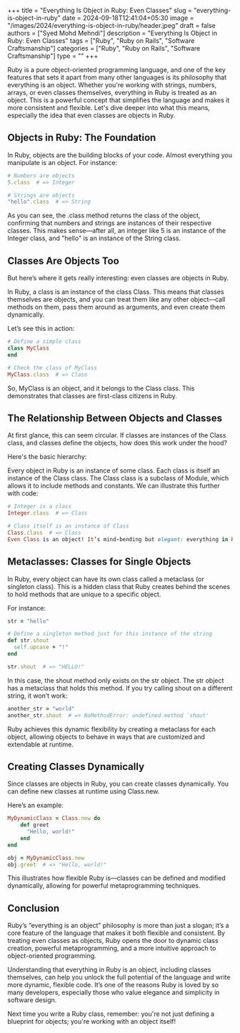 +++
title = "Everything Is Object in Ruby: Even Classes"
slug = "everything-is-object-in-ruby"
date = 2024-09-18T12:41:04+05:30
image = "/images/2024/everything-is-object-in-ruby/header.jpeg"
draft = false
authors = ["Syed Mohd Mehndi"]
description = "Everything Is Object in Ruby: Even Classes"
tags = ["Ruby", "Ruby on Rails", "Software Craftsmanship"]
categories = ["Ruby", "Ruby on Rails", "Software Craftsmanship"]
type = ""
+++

Ruby is a pure object-oriented programming language, and one of the key features that sets it apart from many other languages is its philosophy that everything is an object. Whether you're working with strings, numbers, arrays, or even classes themselves, everything in Ruby is treated as an object. This is a powerful concept that simplifies the language and makes it more consistent and flexible. Let's dive deeper into what this means, especially the idea that even classes are objects in Ruby.

## Objects in Ruby: The Foundation

In Ruby, objects are the building blocks of your code. Almost everything you manipulate is an object. For instance:

```ruby
# Numbers are objects
5.class  # => Integer

# Strings are objects
"hello".class  # => String
```

As you can see, the .class method returns the class of the object, confirming that numbers and strings are instances of their respective classes. This makes sense—after all, an integer like 5 is an instance of the Integer class, and "hello" is an instance of the String class.

## Classes Are Objects Too

But here’s where it gets really interesting: even classes are objects in Ruby.

In Ruby, a class is an instance of the class Class. This means that classes themselves are objects, and you can treat them like any other object—call methods on them, pass them around as arguments, and even create them dynamically.

Let’s see this in action:

```ruby
# Define a simple class
class MyClass
end

# Check the class of MyClass
MyClass.class  # => Class
```

So, MyClass is an object, and it belongs to the Class class. This demonstrates that classes are first-class citizens in Ruby.

## The Relationship Between Objects and Classes

At first glance, this can seem circular. If classes are instances of the Class class, and classes define the objects, how does this work under the hood?

Here's the basic hierarchy:

Every object in Ruby is an instance of some class.
Each class is itself an instance of the Class class.
The Class class is a subclass of Module, which allows it to include methods and constants.
We can illustrate this further with code:

```ruby
# Integer is a class
Integer.class  # => Class

# Class itself is an instance of Class
Class.class  # => Class
Even Class is an object! It’s mind-bending but elegant: everything in Ruby stems from Class, which itself is an object, thereby making the system highly flexible and consistent.
```

## Metaclasses: Classes for Single Objects

In Ruby, every object can have its own class called a metaclass (or singleton class). This is a hidden class that Ruby creates behind the scenes to hold methods that are unique to a specific object.

For instance:

```ruby
str = "hello"

# Define a singleton method just for this instance of the string
def str.shout
  self.upcase + "!"
end

str.shout  # => "HELLO!"
```

In this case, the shout method only exists on the str object. The str object has a metaclass that holds this method. If you try calling shout on a different string, it won’t work:

```ruby
another_str = "world"
another_str.shout  # => NoMethodError: undefined method `shout'
```

Ruby achieves this dynamic flexibility by creating a metaclass for each object, allowing objects to behave in ways that are customized and extendable at runtime.

## Creating Classes Dynamically

Since classes are objects in Ruby, you can create classes dynamically. You can define new classes at runtime using Class.new.

Here’s an example:

```ruby
MyDynamicClass = Class.new do
    def greet
      "Hello, world!"
    end
end

obj = MyDynamicClass.new
obj.greet  # => "Hello, world!"
```

This illustrates how flexible Ruby is—classes can be defined and modified dynamically, allowing for powerful metaprogramming techniques.

## Conclusion

Ruby’s “everything is an object” philosophy is more than just a slogan; it’s a core feature of the language that makes it both flexible and consistent. By treating even classes as objects, Ruby opens the door to dynamic class creation, powerful metaprogramming, and a more intuitive approach to object-oriented programming.

Understanding that everything in Ruby is an object, including classes themselves, can help you unlock the full potential of the language and write more dynamic, flexible code. It’s one of the reasons Ruby is loved by so many developers, especially those who value elegance and simplicity in software design.

Next time you write a Ruby class, remember: you're not just defining a blueprint for objects; you're working with an object itself!

